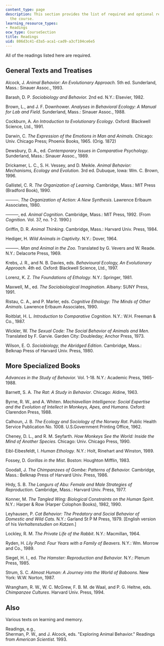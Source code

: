 ```yaml
---
content_type: page
description: This section provides the list of required and optional readings for
  the course.
learning_resource_types:
- Readings
ocw_type: CourseSection
title: Readings
uid: 806d3c41-d3a5-aca1-cad9-a3cf104ce6e5
---
```


All of the readings listed here are required.

General Texts and Treatises
---------------------------

Alcock, J. _Animal Behavior: An Evolutionary Approach._ 5th ed. Sunderland, Mass.: Sinauer Assoc., 1993.

Barash, D. P. _Sociobiology and Behavior._ 2nd ed. N.Y.: Elsevier, 1982.

Brown, L., and J. F. Downhower. _Analyses in Behavioral Ecology: A Manual for Lab and Field_. Sunderland, Mass.: Sinauer Assoc., 1988. 

Cockburn, A. _An Introduction to Evolutionary Ecology_. Oxford: Blackwell Science, Ltd., 1991. 

Darwin, C. _The Expression of the Emotions in Man and Animals_. Chicago: Univ. Chicago Press; Phoenix Books, 1965. (Orig. 1872)

Dewsbury, D. A., ed. _Contemporary Issues in Comparative Psychology_. Sunderland, Mass.: Sinauer Assoc., 1989.

Drickamer, L. C., S. H. Vessey, and D. Meikle. _Animal Behavior: Mechanisms, Ecology and Evolution._ 3rd ed. Dubuque, Iowa: Wm. C. Brown, 1996.

Gallistel, C. R. _The Organization of Learning_. Cambridge, Mass.: MIT Press (Bradford Book), 1990.

———. _The Organization of Action: A New Synthesis_. Lawrence Erlbaum Associates, 1980.

———, ed. _Animal Cognition_. Cambridge, Mass.: MIT Press, 1992. (From _Cognition._ Vol. 37, no. 1-2. 1990.)

Griffin, D. R. _Animal Thinking_. Cambridge, Mass.: Harvard Univ. Press, 1984.

Hediger, H. _Wild Animals in Captivity_. N.Y.: Dover, 1964.

———. _Man and Animal in the Zoo._ Translated by G. Vevers and W. Reade. N.Y.: Delacorte Press, 1969.

Krebs, J. R., and N. B. Davies, eds. _Behavioural Ecology, An Evolutionary Approach._ 4th ed. Oxford: Blackwell Science, Ltd., 1997.

Lorenz, K. Z. _The Foundations of Ethology_. N.Y.: Springer, 1981.

Maxwell, M., ed. _The Sociobiological Imagination_. Albany: SUNY Press, 1991.

Ristau, C. A., and P. Marler, eds. _Cognitive Ethology: The Minds of Other Animals_. Lawrence Erlbaum Associates, 1990.

Roitblat, H. L. _Introduction to Comparative Cognition._ N.Y.: W.H. Freeman & Co., 1987.

Wickler, W. _The Sexual Code: The Social Behavior of Animals and Men._ Translated by F. Garvie. Garden City: Doubleday; Anchor Press, 1973.

Wilson, E. O. _Sociobiology, the Abridged Edition_. Cambridge, Mass.: Belknap Press of Harvard Univ. Press, 1980.

More Specialized Books
----------------------

_Advances in the Study of Behavior._ Vol. 1-18. N.Y.: Academic Press, 1965-1988.

Barnett, S. A. _The Rat: A Study in Behavior_. Chicago: Aldine, 1963.

Byrne, R. W., and A. Whiten. _Machiavellian Intelligence: Social Expertise and the Evolution of Intellect in Monkeys, Apes, and Humans._ Oxford: Clarendon Press, 1988.

Calhoun, J. B. _The Ecology and Sociology of the Norway Rat_. Public Health Service Publication No. 1008. U.S.Government Printing Office, 1962.

Cheney, D. L., and R. M. Seyfarth. _How Monkeys See the World: Inside the Mind of Another Species._ Chicago: Univ. Chicago Press, 1990.

Eibl-Eibesfeldt, I. _Human Ethology_. N.Y.: Holt, Rinehart and Winston, 1989.

Fossey, D. _Gorillas in the Mist_. Boston: Houghton Mifflin, 1983.

Goodall, J. _The Chimpanzees of Gombe: Patterns of Behavior._ Cambridge, Mass.: Belknap Press of Harvard Univ. Press, 1986.

Hrdy, S. B. _The Langurs of Abu: Female and Male Strategies of Reproduction._ Cambridge, Mass.: Harvard Univ. Press, 1977.

Konner, M. _The Tangled Wing: Biological Constraints on the Human Spirit_. N.Y.: Harper & Row (Harper Colophon Books), 1982, 1990.

Leyhausen, P. _Cat Behavior: The Predatory and Social Behavior of Domestic and Wild Cats._ N.Y.: Garland St P M Press, 1979. \[English version of his _Verhaltenstudien on Katzen._\]

Lockley, R. M. _The Private Life of the Rabbit_. N.Y.: Macmillan, 1964.

Ryden, H. _Lily Pond: Four Years with a Family of Beavers._ N.Y.: Wm. Morrow and Co., 1989.

Siegel, H. I., ed. _The Hamster: Reproduction and Behavior._ N.Y.: Plenum Press, 1985.

Strum, S. C. _Almost Human: A Journey into the World of Baboons_. New York: W.W. Norton, 1987.

Wrangham, R. W., W. C. McGrew, F. B. M. de Waal, and P. G. Heltne, eds. _Chimpanzee Cultures_. Harvard Univ. Press, 1994.

Also
----

Various texts on learning and memory.

Readings, e.g.,  
Sherman, P. W., and J. Alcock, eds. "Exploring Animal Behavior." Readings from _American Scientist._ 1993.